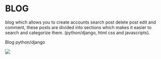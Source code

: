 # BLOG
blog which allows you to create accounts search post delete post edit and comment, these posts are divided into sections which makes it easier to search and categorize them. (python/django, html css and javascripts).

Blog python/django

<img src="blog-python-Django/../gif.gif">


